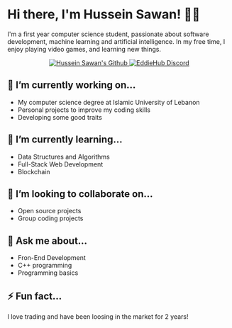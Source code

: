# Hi there, I'm Hussein Sawan! 🙋‍♂️

I'm a first year computer science student, passionate about software development, machine learning and artificial intelligence. In my free time, I enjoy playing video games, and learning new things.

<p align="center">
  <a href="https://github.com/hu-sawan">
    <img src="https://img.shields.io/github/followers/hu-sawan?label=Github&logo=Github&style=for-the-badge&color=blue" alt="Hussein Sawan's Github"/>
  </a>
  <a href="https://discord.gg/RNgUaUwMnN">
    <img src="https://img.shields.io/discord/354023560161001482?logo=discord&style=for-the-badge&color=blue" alt="EddieHub Discord"/>
  </a>
</p>

## 🔭 I’m currently working on...

- My computer science degree at Islamic University of Lebanon
- Personal projects to improve my coding skills
- Developing some good traits

## 🌱 I’m currently learning...

- Data Structures and Algorithms
- Full-Stack Web Development
- Blockchain

## 👯 I’m looking to collaborate on...

- Open source projects
- Group coding projects

## 💬 Ask me about...

- Fron-End Development
- C++ programming
- Programming basics

## ⚡ Fun fact...

I love trading and have been loosing in the market for 2 years!
